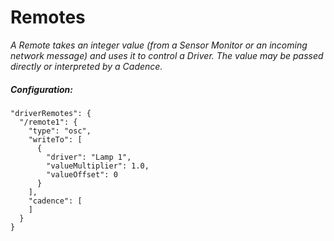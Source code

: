 # Remotes

_A Remote takes an integer value (from a Sensor Monitor or an incoming network message)
and uses it to control a Driver. The value may be passed directly or interpreted by
a Cadence._

##### Configuration:
```
"driverRemotes": {
  "/remote1": {
    "type": "osc",
    "writeTo": [
      {
        "driver": "Lamp 1",
        "valueMultiplier": 1.0,
        "valueOffset": 0
      }
    ],
    "cadence": [
    ]
  }
}
```